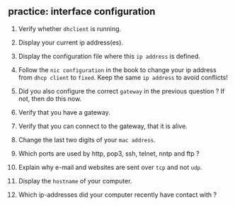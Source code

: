 ## practice: interface configuration

1. Verify whether `dhclient` is running.

2. Display your current ip address(es).

3. Display the configuration file where this `ip address` is defined.

4. Follow the `nic configuration` in the book to change your ip address
from `dhcp client` to `fixed`. Keep the same `ip address` to avoid
conflicts!

5. Did you also configure the correct `gateway` in the previous
question ? If not, then do this now.

6. Verify that you have a gateway.

7. Verify that you can connect to the gateway, that it is alive.

8. Change the last two digits of your `mac address`.

9. Which ports are used by http, pop3, ssh, telnet, nntp and ftp ?

10. Explain why e-mail and websites are sent over `tcp` and not `udp`.

11. Display the `hostname` of your computer.

12. Which ip-addresses did your computer recently have contact with ?

